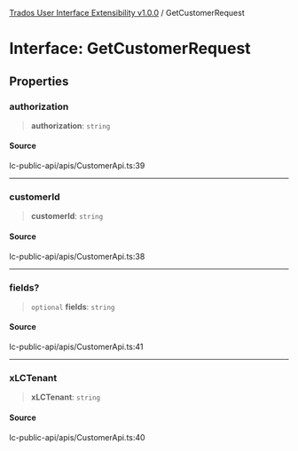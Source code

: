 [Trados User Interface Extensibility v1.0.0](../wiki/globals) / GetCustomerRequest

# Interface: GetCustomerRequest

## Properties

### authorization

> **authorization**: `string`

#### Source

lc-public-api/apis/CustomerApi.ts:39

***

### customerId

> **customerId**: `string`

#### Source

lc-public-api/apis/CustomerApi.ts:38

***

### fields?

> `optional` **fields**: `string`

#### Source

lc-public-api/apis/CustomerApi.ts:41

***

### xLCTenant

> **xLCTenant**: `string`

#### Source

lc-public-api/apis/CustomerApi.ts:40
